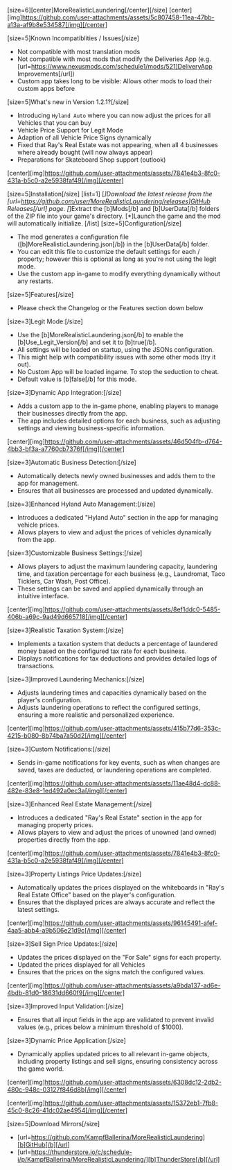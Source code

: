 [size=6][center]MoreRealisticLaundering[/center][/size]
[center][img]https://github.com/user-attachments/assets/5c807458-11ea-47bb-a13a-af9b8e534587[/img][/center]

[size=5]Known Incompatiblities / Issues[/size]
- Not compatible with most translation mods
- Not compatible with most mods that modify the Deliveries App (e.g. [url=https://www.nexusmods.com/schedule1/mods/521]DeliveryApp Improvements[/url])
- Custom app takes long to be visible: Allows other mods to load their custom apps before

[size=5]What's new in Version 1.2.1?[/size]
- Introducing `Hyland Auto` where you can now adjust the prices for all Vehicles that you can buy
- Vehicle Price Support for Legit Mode
- Adaption of all Vehicle Price Signs dynamically
- Fixed that Ray's Real Estate was not appearing, when all 4 businesses where already bought (will now always appear)
- Preparations for Skateboard Shop support (outlook)

[center][img]https://github.com/user-attachments/assets/7841e4b3-8fc0-431a-b5c0-a2e5938faf49[/img][/center]

[size=5]Installation[/size]
[list=1]
[*]Download the latest release from the [url=https://github.com/user/MoreRealisticLaundering/releases]GitHub Releases[/url] page.
[*]Extract the [b]Mods[/b] and [b]UserData[/b] folders of the ZIP file into your game's directory.
[*]Launch the game and the mod will automatically initialize.
[/list]
[size=5]Configuration[/size]
- The mod generates a configuration file ([b]MoreRealisticLaundering.json[/b]) in the [b]UserData[/b] folder.
- You can edit this file to customize the default settings for each / property; however this is optional as long as you're not using the legit mode.
- Use the custom app in-game to modify everything dynamically without any restarts.

[size=5]Features[/size]
- Please check the Changelog or the Features section down below

[size=3]Legit Mode:[/size]
- Use the [b]MoreRealisticLaundering.json[/b] to enable the [b]Use_Legit_Version[/b] and set it to [b]true[/b].
- All settings will be loaded on startup, using the JSONs configuration.
- This might help with compatibility issues with some other mods (try it out).
- No Custom App will be loaded ingame. To stop the seduction to cheat.
- Default value is [b]false[/b] for this mode.

[size=3]Dynamic App Integration:[/size]
- Adds a custom app to the in-game phone, enabling players to manage their businesses directly from the app.
- The app includes detailed options for each business, such as adjusting settings and viewing business-specific information.

[center][img]https://github.com/user-attachments/assets/46d504fb-d764-4bb3-bf3a-a7760cb7376f[/img][/center]

[size=3]Automatic Business Detection:[/size]
- Automatically detects newly owned businesses and adds them to the app for management.
- Ensures that all businesses are processed and updated dynamically.

[size=3]Enhanced Hyland Auto Management:[/size]
- Introduces a dedicated "Hyland Auto" section in the app for managing vehicle prices.
- Allows players to view and adjust the prices of vehicles dynamically from the app.

[size=3]Customizable Business Settings:[/size]
- Allows players to adjust the maximum laundering capacity, laundering time, and taxation percentage for each business (e.g., Laundromat, Taco Ticklers, Car Wash, Post Office).
- These settings can be saved and applied dynamically through an intuitive interface.

[center][img]https://github.com/user-attachments/assets/8ef1ddc0-5485-406b-a69c-9ad49d665718[/img][/center]

[size=3]Realistic Taxation System:[/size]
- Implements a taxation system that deducts a percentage of laundered money based on the configured tax rate for each business.
- Displays notifications for tax deductions and provides detailed logs of transactions.

[size=3]Improved Laundering Mechanics:[/size]
- Adjusts laundering times and capacities dynamically based on the player's configuration.
- Adjusts laundering operations to reflect the configured settings, ensuring a more realistic and personalized experience.

[center][img]https://github.com/user-attachments/assets/415b77d6-353c-4215-b080-8b74ba7a50d2[/img][/center]

[size=3]Custom Notifications:[/size]
- Sends in-game notifications for key events, such as when changes are saved, taxes are deducted, or laundering operations are completed.

[center][img]https://github.com/user-attachments/assets/11ae48d4-dc88-482e-83e8-1ed492a0ec3a[/img][/center]

[size=3]Enhanced Real Estate Management:[/size]
- Introduces a dedicated "Ray's Real Estate" section in the app for managing property prices.
- Allows players to view and adjust the prices of unowned (and owned) properties directly from the app.

[center][img]https://github.com/user-attachments/assets/7841e4b3-8fc0-431a-b5c0-a2e5938faf49[/img][/center]

[size=3]Property Listings Price Updates:[/size]
- Automatically updates the prices displayed on the whiteboards in "Ray's Real Estate Office" based on the player's configuration.
- Ensures that the displayed prices are always accurate and reflect the latest settings.

[center][img]https://github.com/user-attachments/assets/96145491-afef-4aa5-abb4-a9b506e21d9c[/img][/center]

[size=3]Sell Sign Price Updates:[/size]
- Updates the prices displayed on the "For Sale" signs for each property.
- Updated the prices displayed for all Vehicles
- Ensures that the prices on the signs match the configured values.

[center][img]https://github.com/user-attachments/assets/a9bda137-ad6e-4bdb-81d0-18631dd660f9[/img][/center]

[size=3]Improved Input Validation:[/size]
- Ensures that all input fields in the app are validated to prevent invalid values (e.g., prices below a minimum threshold of $1000).

[size=3]Dynamic Price Application:[/size]
- Dynamically applies updated prices to all relevant in-game objects, including property listings and sell signs, ensuring consistency across the game world.

[center][img]https://github.com/user-attachments/assets/6308dc12-2db2-480c-948c-03127f846d8b[/img][/center]

[center][img]https://github.com/user-attachments/assets/15372eb1-7fb8-45c0-8c26-41dc02ae4954[/img][/center]

[size=5]Download Mirrors[/size]
- [url=https://github.com/KampfBallerina/MoreRealisticLaundering][b]GitHub[/b][/url]
- [url=https://thunderstore.io/c/schedule-i/p/KampfBallerina/MoreRealisticLaundering/][b]ThunderStore[/b][/url]